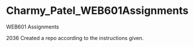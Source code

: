 # Charmy_Patel_WEB601Assignments
WEB601 Assignments

2036
Created a repo according to the instructions given.
